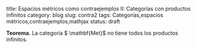 title: Espacios métricos como contraejemplos II: Categorías con productos infinitos
category: blog
slug: contra2
tags: Categorías,espacios métricos,contraejemplos,mathjax
status: draft

**Teorema.** La categoría $ \mathbf{Met}$ no tiene todos los productos
infinitos.

